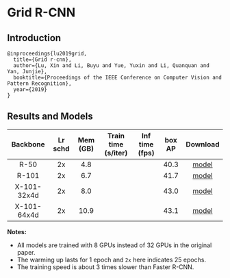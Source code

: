 # Grid R-CNN

## Introduction

```
@inproceedings{lu2019grid,
  title={Grid r-cnn},
  author={Lu, Xin and Li, Buyu and Yue, Yuxin and Li, Quanquan and Yan, Junjie},
  booktitle={Proceedings of the IEEE Conference on Computer Vision and Pattern Recognition},
  year={2019}
}
```

## Results and Models

| Backbone    | Lr schd | Mem (GB) | Train time (s/iter) | Inf time (fps) | box AP | Download |
|:-----------:|:-------:|:--------:|:-------------------:|:--------------:|:------:|:--------:|
| R-50        | 2x      | 4.8      |                     |                | 40.3   | [model](https://open-mmlab.s3.ap-northeast-2.amazonaws.com/mmdetection/models/grid_rcnn/grid_rcnn_gn_head_r50_fpn_2x_20190619-5b29cf9d.pth) |
| R-101       | 2x      | 6.7      |                     |                | 41.7   | [model](https://open-mmlab.s3.ap-northeast-2.amazonaws.com/mmdetection/models/grid_rcnn/grid_rcnn_gn_head_r101_fpn_2x_20190619-a4b61645.pth) |
| X-101-32x4d | 2x      | 8.0      |                     |                | 43.0   | [model](https://open-mmlab.s3.ap-northeast-2.amazonaws.com/mmdetection/models/grid_rcnn/grid_rcnn_gn_head_x101_32x4d_fpn_2x_20190619-0bbfd87a.pth) |
| X-101-64x4d | 2x      | 10.9     |                     |                | 43.1   | [model](https://open-mmlab.s3.ap-northeast-2.amazonaws.com/mmdetection/models/grid_rcnn/grid_rcnn_gn_head_x101_64x4d_fpn_2x_20190619-8f4e20bb.pth) |

**Notes:**
- All models are trained with 8 GPUs instead of 32 GPUs in the original paper.
- The warming up lasts for 1 epoch and `2x` here indicates 25 epochs.
- The training speed is about 3 times slower than Faster R-CNN.

